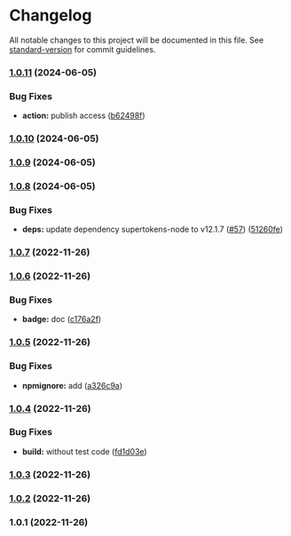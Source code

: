 # Changelog

All notable changes to this project will be documented in this file. See [standard-version](https://github.com/conventional-changelog/standard-version) for commit guidelines.

### [1.0.11](https://github.com/eunchurn/supertokens-naver-provider/compare/v1.0.10...v1.0.11) (2024-06-05)


### Bug Fixes

* **action:** publish access ([b62498f](https://github.com/eunchurn/supertokens-naver-provider/commit/b62498f1a4215dba4ee56fa42f5ba12c10da836d))

### [1.0.10](https://github.com/eunchurn/supertokens-naver-provider/compare/v1.0.9...v1.0.10) (2024-06-05)

### [1.0.9](https://github.com/eunchurn/supertokens-naver-provider/compare/v1.0.8...v1.0.9) (2024-06-05)

### [1.0.8](https://github.com/eunchurn/supertokens-naver-provider/compare/v1.0.7...v1.0.8) (2024-06-05)


### Bug Fixes

* **deps:** update dependency supertokens-node to v12.1.7 ([#57](https://github.com/eunchurn/supertokens-naver-provider/issues/57)) ([51260fe](https://github.com/eunchurn/supertokens-naver-provider/commit/51260fe2cd911241553b8f43ff669f717fb05b24))

### [1.0.7](https://github.com/eunchurn/supertokens-naver-provider/compare/v1.0.6...v1.0.7) (2022-11-26)

### [1.0.6](https://github.com/eunchurn/supertokens-naver-provider/compare/v1.0.5...v1.0.6) (2022-11-26)


### Bug Fixes

* **badge:** doc ([c176a2f](https://github.com/eunchurn/supertokens-naver-provider/commit/c176a2f002e6569068bf552d68c6084d03053ed4))

### [1.0.5](https://github.com/eunchurn/supertokens-naver-provider/compare/v1.0.4...v1.0.5) (2022-11-26)


### Bug Fixes

* **npmignore:** add ([a326c9a](https://github.com/eunchurn/supertokens-naver-provider/commit/a326c9a0d60b6779c4deee8d4c49ece83e6b14fe))

### [1.0.4](https://github.com/eunchurn/supertokens-naver-provider/compare/v1.0.3...v1.0.4) (2022-11-26)


### Bug Fixes

* **build:** without test code ([fd1d03e](https://github.com/eunchurn/supertokens-naver-provider/commit/fd1d03ec9f804e5276b402469481b9c0d81d0d8e))

### [1.0.3](https://github.com/eunchurn/supertokens-naver-provider/compare/v1.0.2...v1.0.3) (2022-11-26)

### [1.0.2](https://github.com/eunchurn/supertokens-naver-provider/compare/v1.0.1...v1.0.2) (2022-11-26)

### 1.0.1 (2022-11-26)
